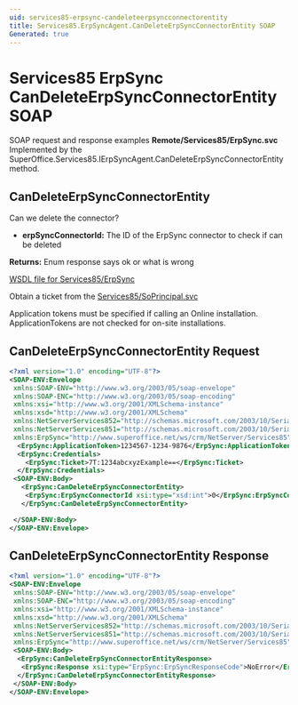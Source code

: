 ```yaml
---
uid: services85-erpsync-candeleteerpsyncconnectorentity
title: Services85.ErpSyncAgent.CanDeleteErpSyncConnectorEntity SOAP
Generated: true
---
```


# Services85 ErpSync CanDeleteErpSyncConnectorEntity SOAP

SOAP request and response examples **Remote/Services85/ErpSync.svc**
Implemented by the <see cref="M:SuperOffice.Services85.IErpSyncAgent.CanDeleteErpSyncConnectorEntity">SuperOffice.Services85.IErpSyncAgent.CanDeleteErpSyncConnectorEntity</see> method.

## CanDeleteErpSyncConnectorEntity

Can we delete the connector?

* **erpSyncConnectorId:** The ID of the ErpSync connector to check if can be deleted

**Returns:** Enum response says ok or what is wrong


[WSDL file for Services85/ErpSync](../Services85-ErpSync.md)

Obtain a ticket from the [Services85/SoPrincipal.svc](../SoPrincipal/SoPrincipal.md)

Application tokens must be specified if calling an Online installation. ApplicationTokens are not checked for on-site installations.

## CanDeleteErpSyncConnectorEntity Request

```xml
<?xml version="1.0" encoding="UTF-8"?>
<SOAP-ENV:Envelope
 xmlns:SOAP-ENV="http://www.w3.org/2003/05/soap-envelope"
 xmlns:SOAP-ENC="http://www.w3.org/2003/05/soap-encoding"
 xmlns:xsi="http://www.w3.org/2001/XMLSchema-instance"
 xmlns:xsd="http://www.w3.org/2001/XMLSchema"
 xmlns:NetServerServices852="http://schemas.microsoft.com/2003/10/Serialization/Arrays"
 xmlns:NetServerServices851="http://schemas.microsoft.com/2003/10/Serialization/"
 xmlns:ErpSync="http://www.superoffice.net/ws/crm/NetServer/Services85">
  <ErpSync:ApplicationToken>1234567-1234-9876</ErpSync:ApplicationToken>
  <ErpSync:Credentials>
    <ErpSync:Ticket>7T:1234abcxyzExample==</ErpSync:Ticket>
  </ErpSync:Credentials>
 <SOAP-ENV:Body>
   <ErpSync:CanDeleteErpSyncConnectorEntity>
    <ErpSync:ErpSyncConnectorId xsi:type="xsd:int">0</ErpSync:ErpSyncConnectorId>
   </ErpSync:CanDeleteErpSyncConnectorEntity>

 </SOAP-ENV:Body>
</SOAP-ENV:Envelope>

```


## CanDeleteErpSyncConnectorEntity Response

```xml
<?xml version="1.0" encoding="UTF-8"?>
<SOAP-ENV:Envelope
 xmlns:SOAP-ENV="http://www.w3.org/2003/05/soap-envelope"
 xmlns:SOAP-ENC="http://www.w3.org/2003/05/soap-encoding"
 xmlns:xsi="http://www.w3.org/2001/XMLSchema-instance"
 xmlns:xsd="http://www.w3.org/2001/XMLSchema"
 xmlns:NetServerServices852="http://schemas.microsoft.com/2003/10/Serialization/Arrays"
 xmlns:NetServerServices851="http://schemas.microsoft.com/2003/10/Serialization/"
 xmlns:ErpSync="http://www.superoffice.net/ws/crm/NetServer/Services85">
 <SOAP-ENV:Body>
  <ErpSync:CanDeleteErpSyncConnectorEntityResponse>
   <ErpSync:Response xsi:type="ErpSync:ErpSyncResponseCode">NoError</ErpSync:Response>
  </ErpSync:CanDeleteErpSyncConnectorEntityResponse>
 </SOAP-ENV:Body>
</SOAP-ENV:Envelope>

```

